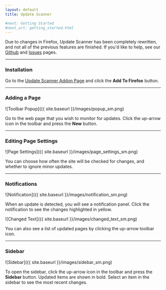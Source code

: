 ```yaml
---
layout: default
title: Update Scanner

#next: Getting Started
#next_url: getting_started.html
---
```


Due to changes in Firefox, Update Scanner has been completely rewritten, and
not all of the previous features are finished. If you'd like to help, see our
[Github](https://github.com/sneakypete81/updatescanner#readme) and
[Issues](https://github.com/sneakypete81/updatescanner/issues) pages.

---
### Installation

Go to the [Update Scanner Addon Page](https://addons.mozilla.org/firefox/addon/update-scanner)
and click the **Add To Firefox** button.

---
### Adding a Page

![Toolbar Popup]({{ site.baseurl }}/images/popup_sm.png)

Go to the web page that you wish to monitor for updates.
Click the up-arrow icon in the toolbar and press the **New** button.

---
### Editing Page Settings

![Page Settings]({{ site.baseurl }}/images/page_settings_sm.png)

You can choose how often the site will be checked for changes, and whether to
ignore minor updates.

---
### Notifications

![Notification]({{ site.baseurl }}/images/notification_sm.png)

When an update is detected, you will see a notification panel.
Click the notification to see the changes highlighted in yellow.

![Changed Text]({{ site.baseurl }}/images/changed_text_sm.png)

 You can also see a list of updated pages by clicking the up-arrow toolbar icon.

---
### Sidebar

![Sidebar]({{ site.baseurl }}/images/sidebar_sm.png)

To open the sidebar, click the up-arrow icon in the toolbar and press the
**Sidebar** button.
Updated items are shown in bold.
Select an item in the sidebar to see the most recent changes.
